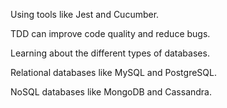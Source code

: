 Using tools like Jest and Cucumber.

TDD can improve code quality and reduce bugs.

Learning about the different types of databases.

Relational databases like MySQL and PostgreSQL.

NoSQL databases like MongoDB and Cassandra.